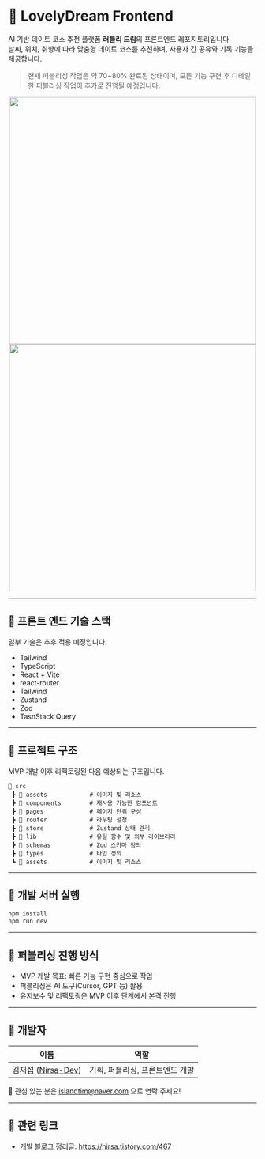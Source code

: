 # 🌸 LovelyDream Frontend

AI 기반 데이트 코스 추천 플랫폼 **러블리 드림**의 프론트엔드 레포지토리입니다.  
날씨, 위치, 취향에 따라 맞춤형 데이트 코스를 추천하며, 사용자 간 공유와 기록 기능을 제공합니다.

> 현재 퍼블리싱 작업은 약 70~80% 완료된 상태이며, 모든 기능 구현 후 디테일한 퍼블리싱 작업이 추가로 진행될 예정입니다.

<p align="center">
  <img src="https://github.com/user-attachments/assets/731037ee-cc0b-4689-b06f-5e641d1f1df3" width="500"/>
  <img src="https://github.com/user-attachments/assets/f5e7f95c-79a8-4770-b400-542be3f2ec9a" width="500"/>
</p>

---

## 📌 프론트 엔드 기술 스택
일부 기술은 추후 적용 예정입니다.  
- Tailwind
- TypeScript
- React + Vite
- react-router
- Tailwind 
- Zustand
- Zod
- TasnStack Query

---

## 🧩 프로젝트 구조
MVP 개발 이후 리펙토링된 다음 예상되는 구조입니다.
```
📁 src
 ┣ 📁 assets            # 이미지 및 리소스
 ┣ 📁 components        # 재사용 가능한 컴포넌트
 ┣ 📁 pages             # 페이지 단위 구성
 ┣ 📁 router            # 라우팅 설정
 ┣ 📁 store             # Zustand 상태 관리
 ┣ 📁 lib               # 유틸 함수 및 외부 라이브러리
 ┣ 📁 schemas           # Zod 스키마 정의
 ┣ 📁 types             # 타입 정의
 ┗ 📁 assets            # 이미지 및 리소스
```

---

## 🚀 개발 서버 실행

```bash
npm install
npm run dev
```

---

## 🧪 퍼블리싱 진행 방식

- MVP 개발 목표: 빠른 기능 구현 중심으로 작업  
- 퍼블리싱은 AI 도구(Cursor, GPT 등) 활용  
- 유지보수 및 리팩토링은 MVP 이후 단계에서 본격 진행  

---

## 👤 개발자

| 이름 | 역할 |
|------|------|
| 김재섭 ([Nirsa-Dev](https://github.com/Nirsa-Dev)) | 기획, 퍼블리싱, 프론트엔드 개발 |

📧 관심 있는 분은 islandtim@naver.com 으로 연락 주세요!

---

## 📎 관련 링크

- 개발 블로그 정리글: https://nirsa.tistory.com/467
